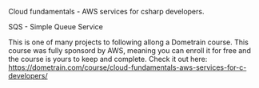 Cloud fundamentals - AWS services for csharp developers.


SQS - Simple Queue Service

This is one of many projects to following allong a Dometrain course. 
This course was fully sponsord by AWS, meaning you can enroll it for free and the course is yours to keep and complete.
Check it out here: https://dometrain.com/course/cloud-fundamentals-aws-services-for-c-developers/
